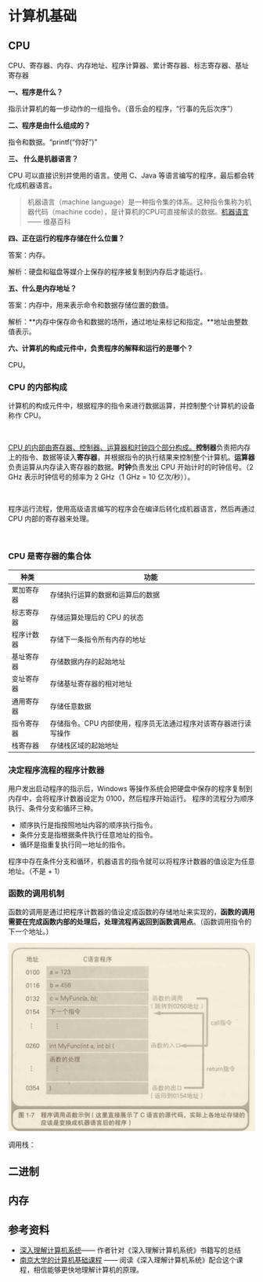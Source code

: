 # 计算机基础

## CPU

CPU、寄存器、内存、内存地址、程序计算器、累计寄存器、标志寄存器、基址寄存器

**一、程序是什么？**

指示计算机的每一步动作的一组指令。（音乐会的程序，“行事的先后次序”）

**二、程序是由什么组成的？**

指令和数据。“printf(“你好”)”

**三、 什么是机器语言？**

CPU 可以直接识别并使用的语言。使用 C、Java 等语言编写的程序，最后都会转化成机器语言。

> 机器语言（machine language）是一种指令集的体系。这种指令集称为机器代码（machine code），是计算机的CPU可直接解读的数据。[机器语言](https://zh.wikipedia.org/wiki/%E6%9C%BA%E5%99%A8%E8%AF%AD%E8%A8%80) —— 维基百科

**四、正在运行的程序存储在什么位置？**

答案：内存。

解析：硬盘和磁盘等媒介上保存的程序被复制到内存后才能运行。

**五、什么是内存地址？**

答案：内存中，用来表示命令和数据存储位置的数值。

解析：**内存中保存命令和数据的场所，通过地址来标记和指定。**地址由整数值表示。

**六、计算机的构成元件中，负责程序的解释和运行的是哪个？**

CPU。

### CPU 的内部构成

计算机的构成元件中，根据程序的指令来进行数据运算，并控制整个计算机的设备称作 CPU。

<img :src="$withBase('/images/cpu.png')" class="my-img">

<u>CPU 的内部由寄存器、控制器、运算器和时钟四个部分构成。</u>**控制器**负责把内存上的指令、数据等读入**寄存器**，并根据指令的执行结果来控制整个计算机。**运算器**负责运算从内存读入寄存器的数据。**时钟**负责发出 CPU 开始计时的时钟信号。（2 GHz 表示时钟信号的频率为 2 GHz（1 GHz = 10 亿次/秒））。

<img :src="$withBase('/images/cpu的构成.png')" class="my-img">

程序运行流程，使用高级语言编写的程序会在编译后转化成机器语言，然后再通过 CPU 内部的寄存器来处理。

<img :src="$withBase('/images/程序运行流程.png')" class="my-img">

### CPU 是寄存器的集合体

| 种类 | 功能 |
|-|-|
|累加寄存器|存储执行运算的数据和运算后的数据|
|标志寄存器|存储运算处理后的 CPU 的状态|
|程序计数器|存储下一条指令所有内存的地址|
|基址寄存器|存储数据内存的起始地址|
|变址寄存器|存储基址寄存器的相对地址|
|通用寄存器|存储任意数据|
|指令寄存器|存储指令。CPU 内部使用，程序员无法通过程序对该寄存器进行读写操作|
|栈寄存器|存储栈区域的起始地址|

### 决定程序流程的程序计数器

用户发出启动程序的指示后，Windows 等操作系统会把硬盘中保存的程序复制到内存中，会将程序计数器设定为 0100，然后程序开始运行。
程序的流程分为顺序执行、条件分支和循环三种。
- 顺序执行是指按照地址内容的顺序执行指令。
- 条件分支是指根据条件执行任意地址的指令。
- 循环是指重复执行同一地址的指令。

程序中存在条件分支和循环，机器语言的指令就可以将程序计数器的值设定为任意地址。（不是 + 1）

### 函数的调用机制

函数的调用是通过把程序计数器的值设定成函数的存储地址来实现的，**函数的调用需要在完成函数内部的处理后，处理流程再返回到函数调用点**。（函数调用指令的下一个地址。）

![函数调用](../.vuepress/public/images/functioncall.png)

调用栈：

## 二进制

## 内存

## 参考资料

- [深入理解计算机系统](https://zhuanlan.zhihu.com/p/37479652)—— 作者针对《深入理解计算机系统》书籍写的总结
- [南京大学的计算机基础课程](https://www.coursera.org/lecture/jisuanji-xitong/w1-1-cyu-yan-cheng-xu-ju-li-jMDYB) —— 阅读《深入理解计算机系统》配合这个课程，相信能够更快地理解计算机的原理。